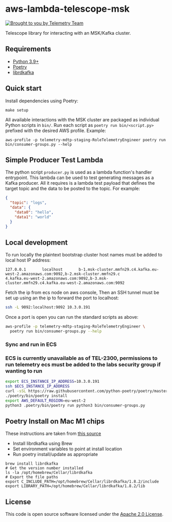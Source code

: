 # aws-lambda-telescope-msk

[![Brought to you by Telemetry Team](https://img.shields.io/badge/MDTP-Telemetry-40D9C0?style=flat&labelColor=000000&logo=gov.uk)](https://confluence.tools.tax.service.gov.uk/display/TEL/Telemetry)

Telescope library for interacting with an MSK/Kafka cluster.

## Requirements

* [Python 3.9+](https://www.python.org/downloads/release)
* [Poetry](https://python-poetry.org/)
* [librdkafka](https://github.com/edenhill/librdkafka)

## Quick start

Install dependencies using Poetry:

```shell
make setup
```

All available interactions with the MSK cluster are packaged as individual Python scripts in `bin/`.
Run each script as `poetry run bin/<script.py>` prefixed with the desired AWS profile.
Example:

```shell
aws-profile -p telemetry-mdtp-staging-RoleTelemetryEngineer poetry run bin/consumer-groups.py --help
```

## Simple Producer Test Lambda
The python script `producer.py` is used as a lambda function's handler entrypoint. This lambda can be used to test
generating messages as a Kafka producer. All it requires is a lambda test payload that defines the target topic and the
data to be posted to the topic. For example:

```json
{
  "topic": "logs",
  "data": {
    "data0": "hello",
    "data1": "world"
  }
}
```

## Local development

To run locally the plaintext bootstrap cluster host names must be added to local host IP address:
```
127.0.0.1       localhost       b-1.msk-cluster.mmfn29.c4.kafka.eu-west-2.amazonaws.com:9092,b-2.msk-cluster.mmfn29.c
4.kafka.eu-west-2.amazonaws.com:9092,b-3.msk-cluster.mmfn29.c4.kafka.eu-west-2.amazonaws.com:9092
```
Fetch the ip from ecs node on aws console,
Then an SSH tunnel must be set up using an the ip to forward the port to localhost:
```sh
ssh -L 9092:localhost:9092 10.3.0.191
```
Once a port is open you can run the standard scripts as above:
```sh
aws-profile -p telemetry-mdtp-staging-RoleTelemetryEngineer \
  poetry run bin/consumer-groups.py --help
```

### Sync and run in ECS
### ECS is currently unavailable as of TEL-2300, permissions to run telemetry ecs must be added to the labs security group if wanting to run


```sh
export ECS_INSTANCE_IP_ADDRESS=10.3.0.191
ssh $ECS_INSTANCE_IP_ADDRESS
curl -sSL https://raw.githubusercontent.com/python-poetry/poetry/master/get-poetry.py | python -
./poetry/bin/poetry install
export AWS_DEFAULT_REGION=eu-west-2
python3 .poetry/bin/poetry run python3 bin/consumer-groups.py
```

## Poetry Install on Mac M1 chips

These instructions are taken from [this source](https://segmentfault.com/a/1190000040867082/en)

* Install librdkafka using Brew
* Set environment variables to point at install location
* Run poetry install/update as appropriate

```shell
brew install librdkafka
# Get the version number installed
ls -la /opt/homebrew/Cellar/librdkafka
# Export the file paths
export C_INCLUDE_PATH=/opt/homebrew/Cellar/librdkafka/1.8.2/include
export LIBRARY_PATH=/opt/homebrew/Cellar/librdkafka/1.8.2/lib
```

## License

This code is open source software licensed under the [Apache 2.0 License]("http://www.apache.org/licenses/LICENSE-2.0.html").
